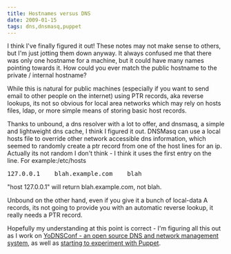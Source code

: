 ```yaml
---
title: Hostnames versus DNS
date: 2009-01-15
tags: dns,dnsmasq,puppet
---
```

I think I've finally figured it out! These notes may not make sense to others, but I'm just jotting them down anyway. It always confused me that there was only one hostname for a machine, but it could have many names pointing towards it. How could you ever match the public hostname to the private / internal hostname?

While this is natural for public machines (especially if you want to send email to other people on the internet) using PTR records, aka reverse lookups, its not so obvious for local area networks which may rely on hosts files, ldap, or more simple means of storing basic host records.

Thanks to unbound, a dns resolver with a lot to offer, and dnsmasq, a simple and lightweight dns cache, I think I figured it out. DNSMasq can use a local hosts file to override other network accessible dns information, which seemed to randomly create a ptr record from one of the host lines for an ip. Actually its not random I don't think - I think it uses the first entry on the line. For example:/etc/hosts

<pre class="sh_sh">
127.0.0.1    blah.example.com    blah
</pre>

"host 127.0.0.1" will return blah.example.com, not blah.

Unbound on the other hand, even if you give it a bunch of local-data A records, its not going to provide you with an automatic reverse lookup, it really needs a PTR record.

Hopefully my understanding at this point is correct - I'm figuring all this out as I work on <a href="http://www.yodnsconf.com/web/">YoDNSConf - an open source DNS and network management system</a>, as well as <a href="http://www.docunext.com/">starting to experiment with Puppet</a>.

